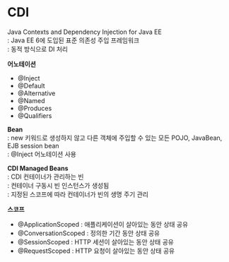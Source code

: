 # CDI 
Java Contexts and Dependency Injection for Java EE    
: Java EE 6에 도입된 표준 의존성 주입 프레임워크   
: 동적 방식으로 DI 처리   



**어노테이션**  
- @Inject
- @Default
- @Alternative 
- @Named
- @Produces
- @Qualifiers


**Bean**   
: new 키워드로 생성하지 않고 다른 객체에 주입할 수 있는 모든 POJO, JavaBean, EJB session bean    
: @Inject 어노테이션 사용   


**CDI Managed Beans**     
: CDI 컨테이너가 관리하는 빈       
: 컨테이너 구동시 빈 인스턴스가 생성됨  
: 지정된 스코프에 따라 컨테이너가 빈의 생명 주기 관리    


**스코프**    

- @ApplicationScoped : 애플리케이션이 살아있는 동안 상태 공유
- @ConversationScoped : 정의한 기간 동안 상태 공유
- @SessionScoped : HTTP 세션이 살아있는 동안 상태 공유
- @RequestScoped : HTTP 요청이 살아있는 동안 상태 공유
